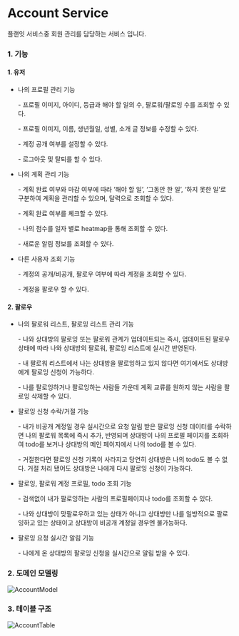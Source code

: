 # Account Service

플랜잇 서비스중 회원 관리를 담당하는 서비스 입니다.

### 1. 기능

####  1. 유저

* 나의 프로필 관리 기능

  \-    프로필 이미지, 아이디, 등급과 해야 할 일의 수, 팔로워/팔로잉 수를 조회할 수 있다.

  \-    프로필 이미지, 이름, 생년월일, 성별, 소개 글 정보를 수정할 수 있다.

  \-    계정 공개 여부를 설정할 수 있다.

  \-    로그아웃 및 탈퇴를 할 수 있다.

* 나의 계획 관리 기능

  \-    계획 완료 여부와 마감 여부에 따라 ‘해야 할 일’, ‘그동안 한 일’, ‘하지 못한 일’로 구분하여 계획을 관리할 수 있으며, 달력으로 조회할 수 있다.

  \-    계획 완료 여부를 체크할 수 있다.

  \-    나의 점수를 일자 별로 heatmap을 통해 조회할 수 있다. 

  \-    새로운 알림 정보를 조회할 수 있다.

* 다른 사용자 조회 기능

  \-    계정의 공개/비공개, 팔로우 여부에 따라 계정을 조회할 수 있다.

  \-    계정을 팔로우 할 수 있다.

#### 2. 팔로우

* 나의 팔로워 리스트, 팔로잉 리스트 관리 기능

  \-    나와 상대방의 팔로잉 또는 팔로워 관계가 업데이트되는 즉시, 업데이트된 팔로우 상태에 따라 나와 상대방의 팔로워, 팔로잉 리스트에 실시간 반영된다. 

  \-    내 팔로워 리스트에서 나는 상대방을 팔로잉하고 있지 않다면 여기에서도 상대방에게 팔로잉 신청이 가능하다. 

  \-    나를 팔로잉하거나 팔로잉하는 사람들 가운데 계획 교류를 원하지 않는 사람을 팔로잉 삭제할 수 있다.

* 팔로잉 신청 수락/거절 기능

  \-    내가 비공개 계정일 경우 실시간으로 요청 알림 받은 팔로잉 신청 데이터를 수락하면 나의 팔로워 목록에 즉시 추가, 반영되며 상대방이 나의 프로필 페이지를 조회하여 todo를 보거나 상대방의 메인 페이지에서 나의 todo를 볼 수 있다. 

  \-    거절한다면 팔로잉 신청 기록이 사라지고 당연히 상대방은 나의 todo도 볼 수 없다. 거절 처리 됐어도 상대방은 나에게 다시 팔로잉 신청이 가능하다.

- 팔로잉, 팔로워 계정 프로필, todo 조회 기능

  \-    검색없이 내가 팔로잉하는 사람의 프로필페이지나 todo를 조회할 수 있다. 

  \-    나와 상대방이 맞팔로우하고 있는 상태가 아니고 상대방만 나를 일방적으로 팔로잉하고 있는 상태이고 상대방이 비공개 계정일 경우엔 불가능하다.

* 팔로잉 요청 실시간 알림 기능

  \-    나에게 온 상대방의 팔로잉 신청을 실시간으로 알림 받을 수 있다.



### 2. 도메인 모델링

![AccountModel](https://github.com/JL2P/Project/tree/master/imgAccountModel.png)

### 3. 테이블 구조

![AccountTable](https://github.com/JL2P/Project/tree/master/imgAccountTable.png)